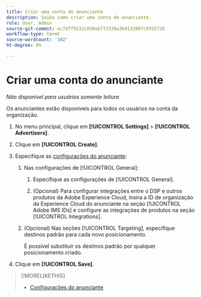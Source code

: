 ```yaml
---
title: Criar uma conta do anunciante
description: Saiba como criar uma conta de anunciante.
role: User, Admin
source-git-commit: ec7d7f5531c038eb772339a36d13208fc97d2728
workflow-type: tm+mt
source-wordcount: '102'
ht-degree: 0%

---
```


# Criar uma conta do anunciante

*Não disponível para usuários somente leitura*

Os anunciantes estão disponíveis para todos os usuários na conta da organização.

1. No menu principal, clique em **[!UICONTROL Settings]** > **[!UICONTROL Advertisers]**.

1. Clique em **[!UICONTROL Create]**.

1. Especifique as [configurações do anunciante](advertiser-settings.md):

   1. Nas configurações de [!UICONTROL General]:

      1. Especifique as configurações de [!UICONTROL General].

      1. (Opcional) Para configurar integrações entre o DSP e outros produtos da Adobe Experience Cloud, insira a ID de organização da Experience Cloud do anunciante na seção [!UICONTROL Adobe IMS IDs] e configure as integrações de produtos na seção [!UICONTROL Integrations].

   1. (Opcional) Nas seções [!UICONTROL Targeting], especifique destinos padrão para cada novo posicionamento.

      É possível substituir os destinos padrão por qualquer posicionamento criado.

1. Clique em **[!UICONTROL Save]**.

>[!MORELIKETHIS]
>
>* [Configurações do anunciante](/help/dsp/admin/advertiser-settings.md)

